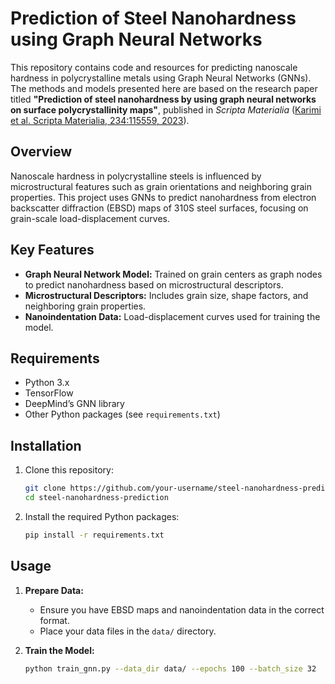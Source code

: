 # Prediction of Steel Nanohardness using Graph Neural Networks

This repository contains code and resources for predicting nanoscale hardness in polycrystalline metals using Graph Neural Networks (GNNs). The methods and models presented here are based on the research paper titled **"Prediction of steel nanohardness by using graph neural networks on surface polycrystallinity maps"**, published in *Scripta Materialia* ([Karimi et al. Scripta Materialia, 234:115559, 2023](https://doi.org/10.1016/j.scriptamat.2023.115559)).

## Overview

Nanoscale hardness in polycrystalline steels is influenced by microstructural features such as grain orientations and neighboring grain properties. This project uses GNNs to predict nanohardness from electron backscatter diffraction (EBSD) maps of 310S steel surfaces, focusing on grain-scale load-displacement curves.

## Key Features

- **Graph Neural Network Model:** Trained on grain centers as graph nodes to predict nanohardness based on microstructural descriptors.
- **Microstructural Descriptors:** Includes grain size, shape factors, and neighboring grain properties.
- **Nanoindentation Data:** Load-displacement curves used for training the model.

## Requirements

- Python 3.x
- TensorFlow
- DeepMind’s GNN library
- Other Python packages (see `requirements.txt`)

## Installation

1. Clone this repository:
    ```bash
    git clone https://github.com/your-username/steel-nanohardness-prediction.git
    cd steel-nanohardness-prediction
    ```

2. Install the required Python packages:
    ```bash
    pip install -r requirements.txt
    ```

## Usage

1. **Prepare Data:**
   - Ensure you have EBSD maps and nanoindentation data in the correct format.
   - Place your data files in the `data/` directory.

2. **Train the Model:**
   ```bash
   python train_gnn.py --data_dir data/ --epochs 100 --batch_size 32
